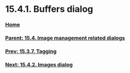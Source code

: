 # 15.4.1. Buffers dialog

### [Home](./00-home.md)
### [Parent: 15.4. Image management related dialogs](./15-04-00-image-management-related-dialogs.md)
### [Prev: 15.3.7. Tagging](./15-03-07-tagging.md)
### [Next: 15.4.2. Images dialog](./15-04-02-images-dialog.md)
